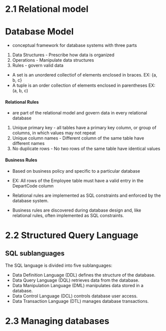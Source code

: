 # 2.1 Relational model 

# Database Model 
- conceptual framework for database systems with three parts 
1. Data Structures - Prescribe how data is organized 
2. Operations - Manipulate data structures 
3. Rules - govern valid data 

* A set is an unordered collectiof of elements 
enclosed in braces. EX: {a, b, c}
* A tuple is an order collection of elements enclosed in parentheses EX: (a, b, c)

#### Relational Rules 
- are part of the relational model and govern data in every relational database 

1. Unique primary key - all tables have a primary key column, or group of columns, in which values may not repeat 
2. Unique column names - Different column of the same table have different names 
3. No duplicate rows - No two rows of the same table have identical values 

#### Business Rules 

- Based on business policy and specific to a particular database 
- EX: All rows of the Employee table must have a valid entry in the DepartCode column 


- Relational rules are implemented as SQL constraints and enforced by the database system. 
- Business rules are discovered during database design and, like relational rules, often implemented as SQL constraints. 

# 2.2 Structured Query Language 

## SQL sublanguages
The SQL language is divided into five sublanguages:

* Data Definition Language (DDL) defines the structure of the database.
* Data Query Language (DQL) retrieves data from the database.
* Data Manipulation Language (DML) manipulates data stored in a database.
* Data Control Language (DCL) controls database user access.
* Data Transaction Language (DTL) manages database transactions.

# 2.3 Managing databases 


